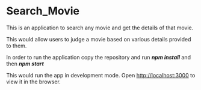 # Search_Movie

This is an application to search any movie and get the details of that movie. 

This would allow users to judge a movie based on various details provided to them.

In order to run the application copy the repository and run
***npm install*** and then ***npm start***

This would run the app in development mode. 
Open [http://localhost:3000](http://localhost:3000) to view it in the browser.


